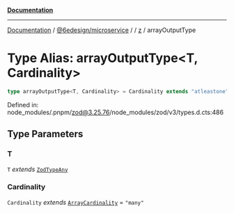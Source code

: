 [**Documentation**](../../../../../README.md)

***

[Documentation](../../../../../README.md) / [@6edesign/microservice](../../../README.md) / [](../../../README.md) / [z](../README.md) / arrayOutputType

# Type Alias: arrayOutputType&lt;T, Cardinality&gt;

```ts
type arrayOutputType<T, Cardinality> = Cardinality extends "atleastone" ? [T["_output"], ...T["_output"][]] : T["_output"][];
```

Defined in: node\_modules/.pnpm/zod@3.25.76/node\_modules/zod/v3/types.d.cts:486

## Type Parameters

### T

`T` *extends* [`ZodTypeAny`](ZodTypeAny.md)

### Cardinality

`Cardinality` *extends* [`ArrayCardinality`](ArrayCardinality.md) = `"many"`
